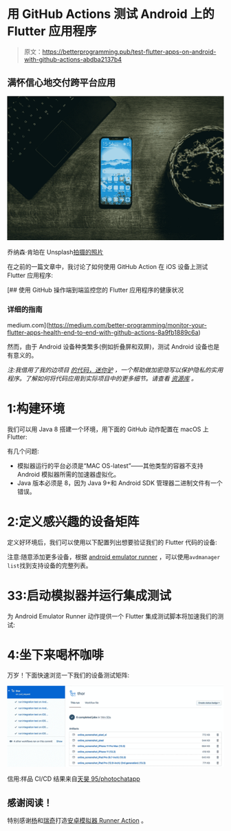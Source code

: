 # 用 GitHub Actions 测试 Android 上的 Flutter 应用程序

> 原文：<https://betterprogramming.pub/test-flutter-apps-on-android-with-github-actions-abdba2137b4>

## 满怀信心地交付跨平台应用

![](img/3789422ecc7e925f2d1cbb4f520b2092.png)

乔纳森·肯珀在 Unsplash[拍摄的照片](https://unsplash.com/s/photos/android?utm_source=unsplash&utm_medium=referral&utm_content=creditCopyText)

在之前的一篇文章中，我讨论了如何使用 GitHub Action 在 iOS 设备上测试 Flutter 应用程序:

[](https://medium.com/better-programming/monitor-your-flutter-apps-health-end-to-end-with-github-actions-8a9fb1889c6a) [## 使用 GitHub 操作端到端监控您的 Flutter 应用程序的健康状况

### 详细的指南

medium.com](https://medium.com/better-programming/monitor-your-flutter-apps-health-end-to-end-with-github-actions-8a9fb1889c6a) 

然而，由于 Android 设备种类繁多(例如折叠屏和双屏)，测试 Android 设备也是有意义的。

*注:我借用了我的边项目* [*的代码，迷你驴*](https://medium.com/minidonkey101/hooray-mini-donkey-is-here-82161aa948c9) *，一个帮助做加密隐写以保护隐私的实用程序。了解如何将代码应用到实际项目中的更多细节。请查看* [*资源库*](https://github.com/tianhaoz95/photochat) *。*

# 1:构建环境

我们可以用 Java 8 搭建一个环境，用下面的 GitHub 动作配置在 macOS 上 Flutter:

有几个问题:

*   模拟器运行的平台必须是“MAC OS-latest”——其他类型的容器不支持 Android 模拟器所需的加速器虚拟化。
*   Java 版本必须是 8，因为 Java 9+和 Android SDK 管理器二进制文件有一个错误。

# 2:定义感兴趣的设备矩阵

定义好环境后，我们可以使用以下配置列出想要验证我们的 Flutter 代码的设备:

注意:随意添加更多设备，根据 [android emulator runner](https://github.com/marketplace/actions/android-emulator-runner) ，可以使用`avdmanager list`找到支持设备的完整列表。

# 33:启动模拟器并运行集成测试

为 Android Emulator Runner 动作提供一个 Flutter 集成测试脚本将加速我们的测试:

# 4:坐下来喝杯咖啡

万岁！下面快速浏览一下我们的设备测试矩阵:

![](img/8dafabcaaef37a77d6055408ab45ca12.png)

信用:样品 CI/CD 结果来自[天昊 95/photochatapp](https://github.com/tianhaoz95/photochat)

## 感谢阅读！

特别感谢[杨](https://github.com/ychescale9)和[瑞奇](https://github.com/rngadam)打造[安卓模拟器 Runner Action](https://github.com/marketplace/actions/android-emulator-runner) 。